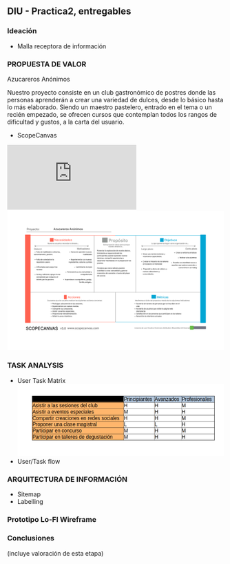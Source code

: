 ## DIU - Practica2, entregables

### Ideación 
* Malla receptora de información 


### PROPUESTA DE VALOR
Azucareros Anónimos

Nuestro proyecto consiste en un club gastronómico de postres donde las personas aprenderán a crear una variedad de dulces, desde lo básico hasta lo más elaborado. Siendo un maestro pastelero, entrado en el tema o un recién empezado, se ofrecen cursos que contemplan todos los rangos de dificultad y gustos, a la carta del usuario.   

* ScopeCanvas

![ScopeCanvas (PDF)](https://github.com/FranRIvas-UGR/DIU/blob/master/P2/ScopeCanvas.pdf)
![ScopeCanvas](https://github.com/FranRIvas-UGR/DIU/blob/master/P2/ScopeCanvas.png)


### TASK ANALYSIS

* User Task Matrix
![User Task Matrix](https://github.com/FranRIvas-UGR/DIU/blob/master/P2/User_Task_Analysis.png)
* User/Task flow


### ARQUITECTURA DE INFORMACIÓN

* Sitemap 
* Labelling 


### Prototipo Lo-FI Wireframe 


### Conclusiones  
(incluye valoración de esta etapa)
